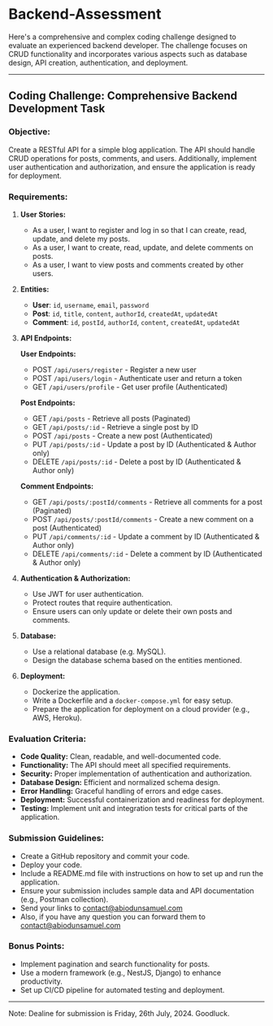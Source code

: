 # Backend-Assessment

Here's a comprehensive and complex coding challenge designed to evaluate an experienced backend developer. The challenge focuses on CRUD functionality and incorporates various aspects such as database design, API creation, authentication, and deployment.

---

## Coding Challenge: Comprehensive Backend Development Task

### Objective:
Create a RESTful API for a simple blog application. The API should handle CRUD operations for posts, comments, and users. Additionally, implement user authentication and authorization, and ensure the application is ready for deployment.

### Requirements:

1. **User Stories:**
   - As a user, I want to register and log in so that I can create, read, update, and delete my posts.
   - As a user, I want to create, read, update, and delete comments on posts.
   - As a user, I want to view posts and comments created by other users.

2. **Entities:**
   - **User**: `id`, `username`, `email`, `password`
   - **Post**: `id`, `title`, `content`, `authorId`, `createdAt`, `updatedAt`
   - **Comment**: `id`, `postId`, `authorId`, `content`, `createdAt`, `updatedAt`

3. **API Endpoints:**

   **User Endpoints:**
   - POST `/api/users/register` - Register a new user
   - POST `/api/users/login` - Authenticate user and return a token
   - GET `/api/users/profile` - Get user profile (Authenticated)

   **Post Endpoints:**
   - GET `/api/posts` - Retrieve all posts (Paginated)
   - GET `/api/posts/:id` - Retrieve a single post by ID
   - POST `/api/posts` - Create a new post (Authenticated)
   - PUT `/api/posts/:id` - Update a post by ID (Authenticated & Author only)
   - DELETE `/api/posts/:id` - Delete a post by ID (Authenticated & Author only)

   **Comment Endpoints:**
   - GET `/api/posts/:postId/comments` - Retrieve all comments for a post (Paginated)
   - POST `/api/posts/:postId/comments` - Create a new comment on a post (Authenticated)
   - PUT `/api/comments/:id` - Update a comment by ID (Authenticated & Author only)
   - DELETE `/api/comments/:id` - Delete a comment by ID (Authenticated & Author only)

4. **Authentication & Authorization:**
   - Use JWT for user authentication.
   - Protect routes that require authentication.
   - Ensure users can only update or delete their own posts and comments.

5. **Database:**
   - Use a relational database (e.g. MySQL).
   - Design the database schema based on the entities mentioned.

6. **Deployment:**
   - Dockerize the application.
   - Write a Dockerfile and a `docker-compose.yml` for easy setup.
   - Prepare the application for deployment on a cloud provider (e.g., AWS, Heroku).

### Evaluation Criteria:
- **Code Quality:** Clean, readable, and well-documented code.
- **Functionality:** The API should meet all specified requirements.
- **Security:** Proper implementation of authentication and authorization.
- **Database Design:** Efficient and normalized schema design.
- **Error Handling:** Graceful handling of errors and edge cases.
- **Deployment:** Successful containerization and readiness for deployment.
- **Testing:** Implement unit and integration tests for critical parts of the application.

### Submission Guidelines:
- Create a GitHub repository and commit your code.
- Deploy your code.
- Include a README.md file with instructions on how to set up and run the application.
- Ensure your submission includes sample data and API documentation (e.g., Postman collection).
- Send your links to contact@abiodunsamuel.com
- Also, if you have any question you can forward them to contact@abiodunsamuel.com

### Bonus Points:
- Implement pagination and search functionality for posts.
- Use a modern framework (e.g., NestJS, Django) to enhance productivity.
- Set up CI/CD pipeline for automated testing and deployment.

--- 

Note: Dealine for submission is Friday, 26th July, 2024. 
Goodluck.
